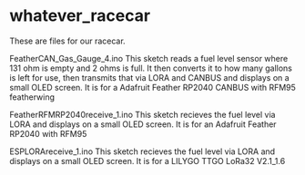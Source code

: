 # whatever_racecar
These are files for our racecar.

FeatherCAN_Gas_Gauge_4.ino 
  This sketch reads a fuel level sensor where 131 ohm is empty and 2 ohms is full.  It then converts it to how many gallons is left for use, then transmits that via LORA and CANBUS and displays on a small OLED screen.
  It is for a Adafruit Feather RP2040 CANBUS with RFM95 featherwing

FeatherRFMRP2040receive_1.ino
  This sketch recieves the fuel level via LORA and displays on a small OLED screen.  It is for an Adafruit Feather RP2040 with RFM95

ESPLORAreceive_1.ino
  This sketch recieves the fuel level via LORA and displays on a small OLED screen. It is for a LILYGO TTGO LoRa32 V2.1_1.6
